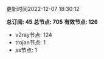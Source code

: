 更新时间2022-12-07 18:30:12

**总订阅: 45**
**总节点: 705**
**有效节点: 126**
- v2ray节点: 124
- trojan节点: 1
- ss节点: 1
